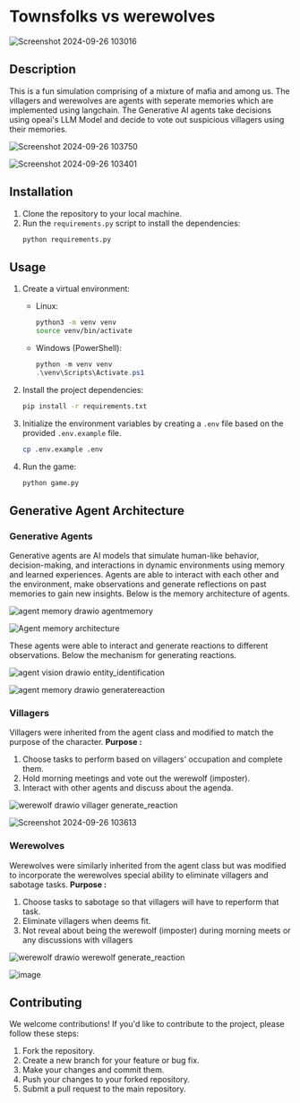 # Townsfolks vs werewolves 

![Screenshot 2024-09-26 103016](https://github.com/user-attachments/assets/629e5bbe-5f3f-44d2-856e-7f5351c90389)

## Description
This is a fun simulation comprising of a mixture of mafia and among us. The villagers and werewolves are agents with seperate memories which are implemented using langchain. The Generative AI agents take decisions using opeai's LLM Model and decide to vote out suspicious villagers using their memories.

![Screenshot 2024-09-26 103750](https://github.com/user-attachments/assets/c6bff396-0c62-4382-a549-b57fd8e7ca30)

![Screenshot 2024-09-26 103401](https://github.com/user-attachments/assets/6f62fd3f-3bd1-4a0a-b242-be1151110fa6)



## Installation
1. Clone the repository to your local machine.
2. Run the `requirements.py` script to install the dependencies:
    ```bash
    python requirements.py
    ```

## Usage
1. Create a virtual environment:
    - Linux:
      ```bash
      python3 -m venv venv
      source venv/bin/activate
      ```
    - Windows (PowerShell):
      ```powershell
      python -m venv venv
      .\venv\Scripts\Activate.ps1
      ```

2. Install the project dependencies:
    ```bash
    pip install -r requirements.txt    
    ```

3. Initialize the environment variables by creating a `.env` file based on the provided `.env.example` file.
    ```bash
    cp .env.example .env
    ```

4. Run the game:
    ```bash
    python game.py
    ```
    
## Generative Agent Architecture
### Generative Agents
Generative agents are AI models that simulate human-like behavior, decision-making, and interactions in dynamic environments using memory and learned experiences. Agents are able to interact with each other and the environment, make observations and generate reflections on past memories to gain new insights. Below is the memory architecture of agents.

![agent memory drawio agentmemory](https://github.com/user-attachments/assets/0850de31-95d1-466d-9cac-6fb8e6019625)


![Agent memory architecture](https://github.com/user-attachments/assets/3793b227-0fb9-45a7-adb8-381682d7fe56) 

These agents were able to interact and generate reactions to different observations. Below the mechanism for generating reactions.

![agent vision drawio entity_identification](https://github.com/user-attachments/assets/80b36a44-83ef-40ce-a651-647b2a8632f4)

![agent memory drawio generatereaction](https://github.com/user-attachments/assets/0d54999c-a9c0-44d0-9997-53dcdada801f)

### Villagers
Villagers were inherited from the agent class and modified to match the purpose of the character.
**Purpose :** 
1. Choose tasks to perform based on villagers' occupation and complete them.
2. Hold morning meetings and vote out the werewolf (imposter).
3. Interact with other agents and discuss about the agenda.

![werewolf drawio villager generate_reaction](https://github.com/user-attachments/assets/d1cdfc06-9b34-422f-b1eb-86ca010337ad)

![Screenshot 2024-09-26 103613](https://github.com/user-attachments/assets/f874c3cb-1f3d-4d33-b8f7-18aa7e10e6bc)

### Werewolves
Werewolves were similarly inherited from the agent class but was modified to incorporate the werewolves special ability to eliminate villagers and sabotage tasks.
**Purpose :**
1. Choose tasks to sabotage so that villagers will have to reperform that task.
2. Eliminate villagers when deems fit.
3. Not reveal about being the werewolf (imposter) during morning meets or any discussions with villagers

![werewolf drawio werewolf generate_reaction](https://github.com/user-attachments/assets/a2265e70-3b5b-4a4c-aedc-3b59ae95c602)

![image](https://github.com/user-attachments/assets/efd7bd1c-95e0-401d-a0b1-a953c492ee80)

## Contributing
We welcome contributions! If you'd like to contribute to the project, please follow these steps:
1. Fork the repository.
2. Create a new branch for your feature or bug fix.
3. Make your changes and commit them.
4. Push your changes to your forked repository.
5. Submit a pull request to the main repository.

